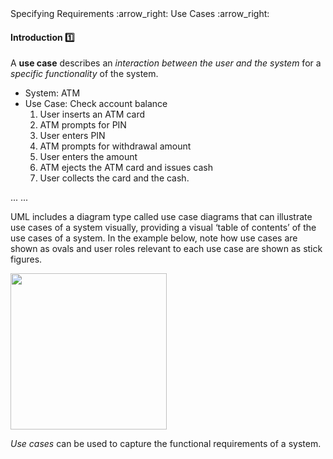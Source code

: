 <link rel="stylesheet" href="{{baseUrl}}/css/textbook.css">

<div class="website-content">

<div id="path">Specifying Requirements :arrow_right: Use Cases :arrow_right:</div>

<div id="title">

#### Introduction :one:

</div>

<div id="body">

<tip-box type="primary">
<include src="../../../common/definitions.md#def-use-case" />
</tip-box>

A **use case** describes an _interaction between the user and the system_ for a _specific functionality_ of the system.

<panel header="%%Use case examples%%" expanded>

<panel header="Example 1: ‘check account balance’ use case for an ATM" type="seamless" expanded>

* System: <popover effect="fade" placement="right" content="Automated Teller Machine">
ATM </popover>
* Use Case: Check account balance
  1. User inserts an ATM card
  2. ATM prompts for PIN
  3. User enters PIN
  4. ATM prompts for withdrawal amount
  5. User enters the amount
  6. ATM ejects the ATM card and issues cash
  7. User collects the card and the cash.

</panel>

<panel header="Example 2" type="seamless">
...
</panel>

<panel header="Example 3" type="seamless">
...
</panel>

</panel>

<p/>

<trigger for="modal:uml" trigger="click">UML</trigger> includes a diagram type called use case diagrams that can illustrate use cases of a system visually, providing a visual ‘table of contents’ of the use cases of a system. In the example below, note how use cases are shown as ovals and user roles relevant to each use case are shown as stick figures.

<modal title="**Unified Modeling Language (UML)**" id="modal:uml">
  <include src="uml.md" />
</modal>

<p/>

<img src="{{baseUrl}}/specifyingRequirements/useCases/introduction/images/ticketMachine.png" height="250" />

<p/>

_Use cases_ can be used to capture the functional requirements of a system.

</div>

</div>

